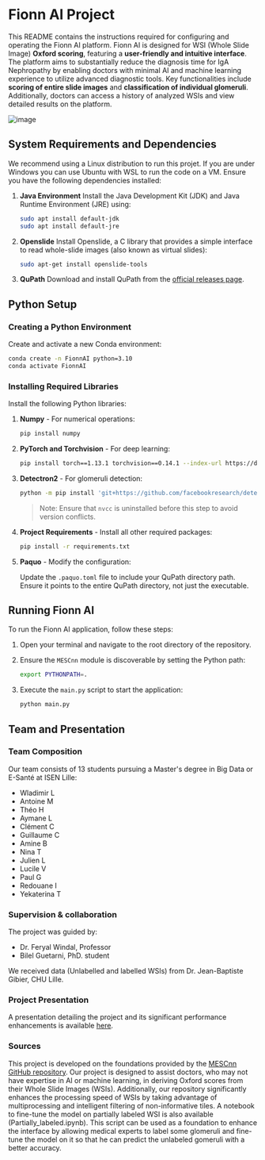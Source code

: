 # Fionn AI Project

This README contains the instructions required for configuring and operating the Fionn AI platform. 
Fionn AI is designed for WSI (Whole Slide Image) **Oxford scoring**, featuring a **user-friendly and intuitive interface**. The platform aims to substantially reduce the diagnosis time for IgA Nephropathy by enabling doctors with minimal AI and machine learning experience to utilize advanced diagnostic tools.
Key functionalities include **scoring of entire slide images** and **classification of individual glomeruli**. Additionally, doctors can access a history of analyzed WSIs and view detailed results on the platform.

![image](https://github.com/WladimirLct/Projet_M1/assets/72396636/6fba9dc8-266e-4536-b5e7-4380a7ba5658)


## System Requirements and Dependencies

We recommend using a Linux distribution to run this projet. If you are under Windows you can use Ubuntu with WSL to run the code on a VM.
Ensure you have the following dependencies installed:

1. **Java Environment**
   Install the Java Development Kit (JDK) and Java Runtime Environment (JRE) using:

   ```sh
   sudo apt install default-jdk
   sudo apt install default-jre
   ```

2. **Openslide**
   Install Openslide, a C library that provides a simple interface to read whole-slide images (also known as virtual slides):

   ```sh
   sudo apt-get install openslide-tools
   ```

3. **QuPath**
   Download and install QuPath from the [official releases page](https://github.com/qupath/qupath/releases).

## Python Setup

### Creating a Python Environment

Create and activate a new Conda environment:

```sh
conda create -n FionnAI python=3.10
conda activate FionnAI
```

### Installing Required Libraries

Install the following Python libraries:

1. **Numpy** - For numerical operations:

   ```sh
   pip install numpy
   ```

2. **PyTorch and Torchvision** - For deep learning:

   ```sh
   pip install torch==1.13.1 torchvision==0.14.1 --index-url https://download.pytorch.org/whl/cu117
   ```

3. **Detectron2** - For glomeruli detection:

   ```sh
   python -m pip install 'git+https://github.com/facebookresearch/detectron2.git'
   ```

   > Note: Ensure that `nvcc` is uninstalled before this step to avoid version conflicts.

4. **Project Requirements** - Install all other required packages:

   ```sh
   pip install -r requirements.txt
   ```

5. **Paquo** - Modify the configuration:

   Update the `.paquo.toml` file to include your QuPath directory path. Ensure it points to the entire QuPath directory, not just the executable.

## Running Fionn AI

To run the Fionn AI application, follow these steps:

1. Open your terminal and navigate to the root directory of the repository.

2. Ensure the `MESCnn` module is discoverable by setting the Python path:

   ```sh
   export PYTHONPATH=.
   ```

3. Execute the `main.py` script to start the application:

   ```sh
   python main.py
   ```


## Team and Presentation

### Team Composition
Our team consists of 13 students pursuing a Master's degree in Big Data or E-Santé at ISEN Lille:
- Wladimir L
- Antoine M
- Théo H
- Aymane L
- Clément C
- Guillaume C
- Amine B
- Nina T
- Julien L
- Lucile V
- Paul G
- Redouane I
- Yekaterina T

### Supervision & collaboration
The project was guided by:
- Dr. Feryal Windal, Professor
- Bilel Guetarni, PhD. student
  
We received data (Unlabelled and labelled WSIs) from Dr. Jean-Baptiste Gibier, CHU Lille.

### Project Presentation
A presentation detailing the project and its significant performance enhancements is available [here](https://www.canva.com/design/DAGFSFyXUQ8/ssKQOfcJ0SAjTLbt0vHgag/view?utm_content=DAGFSFyXUQ8&utm_campaign=designshare&utm_medium=link&utm_source=editor).

### Sources
This project is developed on the foundations provided by the [MESCnn GitHub repository](https://github.com/Nicolik/MESCnn/tree/main).
Our project is designed to assist doctors, who may not have expertise in AI or machine learning, in deriving Oxford scores from their Whole Slide Images (WSIs). Additionally, our repository significantly enhances the processing speed of WSIs by taking advantage of multiprocessing and intelligent filtering of non-informative tiles. A notebook to fine-tune the model on partially labeled WSI is also available (Partially_labeled.ipynb). This script can be used as a foundation to enhance the interface by allowing medical experts to label some glomeruli and fine-tune the model on it so that he can predict the unlabeled gomeruli with a better accuracy.
